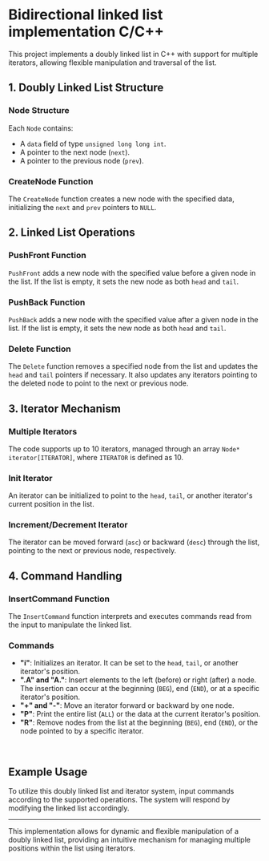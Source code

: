 # Bidirectional linked list implementation C/C++

This project implements a doubly linked list in C++ with support for multiple iterators, allowing flexible manipulation and traversal of the list.

## 1. Doubly Linked List Structure

### Node Structure
Each `Node` contains:
- A `data` field of type `unsigned long long int`.
- A pointer to the next node (`next`).
- A pointer to the previous node (`prev`).

### CreateNode Function
The `CreateNode` function creates a new node with the specified data, initializing the `next` and `prev` pointers to `NULL`.

## 2. Linked List Operations

### PushFront Function
`PushFront` adds a new node with the specified value before a given node in the list. If the list is empty, it sets the new node as both `head` and `tail`.

### PushBack Function
`PushBack` adds a new node with the specified value after a given node in the list. If the list is empty, it sets the new node as both `head` and `tail`.

### Delete Function
The `Delete` function removes a specified node from the list and updates the `head` and `tail` pointers if necessary. It also updates any iterators pointing to the deleted node to point to the next or previous node.

## 3. Iterator Mechanism

### Multiple Iterators
The code supports up to 10 iterators, managed through an array `Node* iterator[ITERATOR]`, where `ITERATOR` is defined as 10.

### Init Iterator
An iterator can be initialized to point to the `head`, `tail`, or another iterator's current position in the list.

### Increment/Decrement Iterator
The iterator can be moved forward (`asc`) or backward (`desc`) through the list, pointing to the next or previous node, respectively.

## 4. Command Handling

### InsertCommand Function
The `InsertCommand` function interprets and executes commands read from the input to manipulate the linked list.

### Commands

- **"i"**: Initializes an iterator. It can be set to the `head`, `tail`, or another iterator's position.
- **".A" and "A."**: Insert elements to the left (before) or right (after) a node. The insertion can occur at the beginning (`BEG`), end (`END`), or at a specific iterator's position.
- **"+" and "-"**: Move an iterator forward or backward by one node.
- **"P"**: Print the entire list (`ALL`) or the data at the current iterator's position.
- **"R"**: Remove nodes from the list at the beginning (`BEG`), end (`END`), or the node pointed to by a specific iterator.

</br>

## Example Usage

To utilize this doubly linked list and iterator system, input commands according to the supported operations. The system will respond by modifying the linked list accordingly.

---

This implementation allows for dynamic and flexible manipulation of a doubly linked list, providing an intuitive mechanism for managing multiple positions within the list using iterators.
